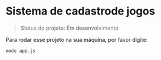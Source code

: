 <h1>Sistema de cadastrode jogos</h1>

>Status do projeto: Em desenvolvimento

Para rodar esse projeto na sua máquina, por favor digite:

```
node app.js
```
